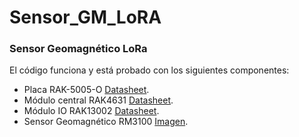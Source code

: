 # Sensor_GM_LoRA
### Sensor Geomagnético LoRa

El código funciona y está probado con los siguientes componentes:

- Placa RAK-5005-O [Datasheet](https://docs.rakwireless.com/Product-Categories/WisBlock/RAK5005-O/Datasheet/).
- Módulo central RAK4631 [Datasheet](https://docs.rakwireless.com/Product-Categories/WisBlock/RAK4631/Datasheet/).
- Módulo IO RAK13002 [Datasheet](https://docs.rakwireless.com/Product-Categories/WisBlock/RAK13002/Overview/).
- Sensor Geomagnético RM3100 [Imagen](https://raw.githubusercontent.com/UrbOSDev/Sensor_GM_LoRA/main/Img/rm3100.png).
